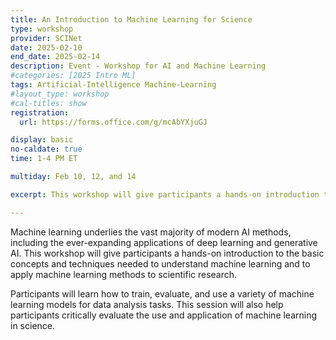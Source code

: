 ```yaml
---
title: An Introduction to Machine Learning for Science
type: workshop
provider: SCINet
date: 2025-02-10
end_date: 2025-02-14
description: Event - Workshop for AI and Machine Learning
#categories: [2025 Intro ML] 
tags: Artificial-Intelligence Machine-Learning
#layout_type: workshop
#cal-titles: show
registration: 
  url: https://forms.office.com/g/mcAbYXjuGJ

display: basic
no-caldate: true
time: 1-4 PM ET

multiday: Feb 10, 12, and 14

excerpt: This workshop will give participants a hands-on introduction to the basic concepts and techniques needed to understand machine learning and to apply machine learning methods to scientific research.

---
```


Machine learning underlies the vast majority of modern AI methods, including the ever-expanding applications of deep learning and generative AI. This workshop will give participants a hands-on introduction to the basic concepts and techniques needed to understand machine learning and to apply machine learning methods to scientific research.

Participants will learn how to train, evaluate, and use a variety of machine learning models for data analysis tasks. This session will also help participants critically evaluate the use and application of machine learning in science.